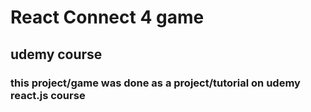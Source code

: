 # React Connect 4 game

## udemy course

### this project/game was done as a project/tutorial on udemy react.js course  
